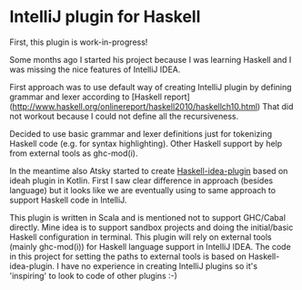 # IntelliJ plugin for Haskell

First, this plugin is work-in-progress!

Some months ago I started his project because I was learning Haskell and I was missing the nice features of IntelliJ IDEA.

First approach was to use default way of creating IntelliJ plugin by defining grammar and lexer according to [Haskell report]
(http://www.haskell.org/onlinereport/haskell2010/haskellch10.html)
That did not workout because I could not define all the recursiveness.

Decided to use basic grammar and lexer definitions just for tokenizing Haskell code (e.g. for syntax highlighting). 
Other Haskell support by help from external tools as ghc-mod(i).

In the meantime also Atsky started to create [Haskell-idea-plugin](https://github.com/Atsky/haskell-idea-plugin) based on ideah plugin in Kotlin. First I saw clear difference
 in approach (besides language) but it looks like we are eventually using to same approach to support Haskell code in IntelliJ. 
 
This plugin is written in Scala and is mentioned not to support GHC/Cabal directly. Mine idea is to support sandbox projects
and doing the initial/basic Haskell configuration in terminal. This plugin will rely on external tools (mainly ghc-mod(i)) for Haskell language support in IntelliJ IDEA.
The code in this project for setting the paths to external tools is based on Haskell-idea-plugin. I have no experience in creating IntelliJ
plugins so it's 'inspiring' to look to code of other plugins :-)
